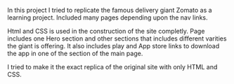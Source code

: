  In this project I tried to replicate the famous delivery giant Zomato as a learning project. Included many pages depending upon the nav links. 
 
 Html and CSS is used in the construction of the site completly. 
 Page includes one Hero section and other sections that includes different varities the giant is offering.
 It also includes play and App store links to download the app in one of the section of the main page.
 
 I tried to make it the exact replica of the original site with only HTML and CSS.
